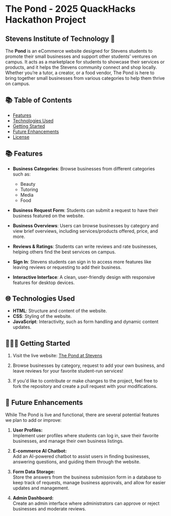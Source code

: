 # The Pond - 2025 QuackHacks Hackathon Project
## Stevens Institute of Technology 🦆

The **Pond** is an eCommerce website designed for Stevens students to promote their small businesses and support other students’ ventures on campus. It acts as a marketplace for students to showcase their services or products, and it helps the Stevens community connect and shop locally. Whether you’re a tutor, a creator, or a food vendor, The Pond is here to bring together small businesses from various categories to help them thrive on campus.

## 📚 Table of Contents
- [Features](#features)
- [Technologies Used](#technologies-used)
- [Getting Started](#getting-started)
- [Future Enhancements](#future-enhancements)
- [License](#license)

## 📚 Features
- **Business Categories**: Browse businesses from different categories such as:
  - Beauty
  - Tutoring
  - Media
  - Food
  
- **Business Request Form**: Students can submit a request to have their business featured on the website.

- **Business Overviews**: Users can browse businesses by category and view brief overviews, including services/products offered, price, and more.

- **Reviews & Ratings**: Students can write reviews and rate businesses, helping others find the best services on campus.

- **Sign In**: Stevens students can sign in to access more features like leaving reviews or requesting to add their business.

- **Interactive Interface**: A clean, user-friendly design with responsive features for desktop devices.

## 🌐 Technologies Used
- **HTML**: Structure and content of the website.
- **CSS**: Styling of the website.
- **JavaScript**: Interactivity, such as form handling and dynamic content updates.

## 👨🏻‍💻 Getting Started

1. Visit the live website: [The Pond at Stevens](https://thepondatstevens.netlify.app)

2. Browse businesses by category, request to add your own business, and leave reviews for your favorite student-run services!

3. If you'd like to contribute or make changes to the project, feel free to fork the repository and create a pull request with your modifications.

## 🔮 Future Enhancements
While The Pond is live and functional, there are several potential features we plan to add or improve:

1. **User Profiles:**  
   Implement user profiles where students can log in, save their favorite businesses, and manage their own business listings.

2. **E-commerce AI Chatbot:**  
   Add an AI-powered chatbot to assist users in finding businesses, answering questions, and guiding them through the website.

3. **Form Data Storage:**  
   Store the answers from the business submission form in a database to keep track of requests, manage business approvals, and allow for easier updates and management.

4. **Admin Dashboard:**  
   Create an admin interface where administrators can approve or reject businesses and moderate reviews.
